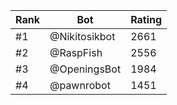 Rank|Bot|Rating
---|---|---
#1|@Nikitosikbot|2661
#2|@RaspFish|2556
#3|@OpeningsBot|1984
#4|@pawnrobot|1451
